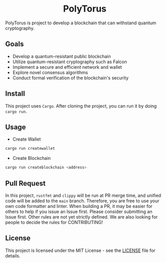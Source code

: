 <div align="center">
    <h1>PolyTorus</h1>
</div>

PolyTorus is project to develop a blockchain that can withstand quantum cryptography.

## Goals
* Develop a quantum-resistant public blockchain
* Utilize quantum-resistant cryptography such as Falcon
* Implement a secure and efficient network and wallet
* Explore novel consensus algorithms
* Conduct formal verification of the blockchain's security

## Install

This project uses `Cargo`. After cloning the project, you can run it by doing `cargo run`.

## Usage

- Create Wallet
```bash
cargo run createwallet
```

- Create Blockchain
```bash
cargo run createblockchain <address>
```

## Pull Request

In this project, `rustfmt` and `clippy` will be run at PR merge time, and unified code will be added to the `main` branch. Therefore, you are free to use your own code formatter and linter.
When building a PR, it may be easier for others to help if you issue an Issue first. Please consider submitting an Issue first.
Other rules are not yet strictly defined. We are also looking for people to decide the rules for CONTRIBUTING!

## License

This project is licensed under the MIT License - see the [LICENSE](LICENSE) file for details.
